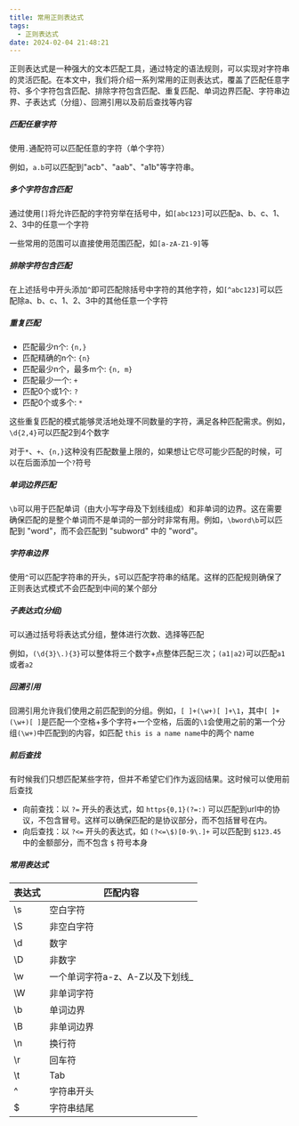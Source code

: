 ```yaml
---
title: 常用正则表达式
tags:
  - 正则表达式
date: 2024-02-04 21:48:21
---
```



正则表达式是一种强大的文本匹配工具，通过特定的语法规则，可以实现对字符串的灵活匹配。在本文中，我们将介绍一系列常用的正则表达式，覆盖了匹配任意字符、多个字符包含匹配、排除字符包含匹配、重复匹配、单词边界匹配、字符串边界、子表达式（分组）、回溯引用以及前后查找等内容

<!-- more -->

##### 匹配任意字符

使用`.`通配符可以匹配任意的字符（单个字符）

例如，`a.b`可以匹配到"acb"、"aab"、"a1b"等字符串。



##### 多个字符包含匹配

通过使用`[]`将允许匹配的字符穷举在括号中，如`[abc123]`可以匹配a、b、c、1、2、3中的任意一个字符

一些常用的范围可以直接使用范围匹配，如`[a-zA-Z1-9]`等

##### 排除字符包含匹配

在上述括号中开头添加`^`即可匹配除括号中字符的其他字符，如`[^abc123]`可以匹配除a、b、c、1、2、3中的其他任意一个字符



##### 重复匹配

- 匹配最少n个: `{n,}`
- 匹配精确的n个: `{n}`
- 匹配最少n个，最多m个: `{n, m}`
- 匹配最少一个: `+`
- 匹配0个或1个: `?`
- 匹配0个或多个: `*`

这些重复匹配的模式能够灵活地处理不同数量的字符，满足各种匹配需求。例如，`\d{2,4}`可以匹配2到4个数字

对于`*`、`+`、`{n,}`这种没有匹配数量上限的，如果想让它尽可能少匹配的时候，可以在后面添加一个`?`符号



##### 单词边界匹配

`\b`可以用于匹配单词（由大小写字母及下划线组成）和非单词的边界。这在需要确保匹配的是整个单词而不是单词的一部分时非常有用。例如，`\bword\b`可以匹配到 "word"，而不会匹配到 "subword" 中的 "word"。



##### 字符串边界

使用`^`可以匹配字符串的开头，`$`可以匹配字符串的结尾。这样的匹配规则确保了正则表达式模式不会匹配到中间的某个部分



##### 子表达式(分组)

可以通过括号将表达式分组，整体进行次数、选择等匹配

例如，`(\d{3}\.){3}`可以整体将三个数字+点整体匹配三次；`(a1|a2)`可以匹配`a1`或者`a2`



##### 回溯引用

回溯引用允许我们使用之前匹配到的分组。例如，`[ ]+(\w+)[ ]+\1`，其中`[ ]+(\w+)[ ]`是匹配一个空格+多个字符+一个空格，后面的`\1`会使用之前的第一个分组`(\w+)`中匹配到的内容，如匹配 `this is a name name`中的两个 name



##### 前后查找

有时候我们只想匹配某些字符，但并不希望它们作为返回结果。这时候可以使用前后查找

- 向前查找：以 `?=` 开头的表达式，如 `https{0,1}(?=:)` 可以匹配到url中的协议，不包含冒号。这样可以确保匹配的是协议部分，而不包括冒号在内。
- 向后查找：以 `?<=` 开头的表达式，如 `(?<=\$)[0-9\.]+` 可以匹配到 `$123.45` 中的金额部分，而不包含 `$` 符号本身



##### 常用表达式

| 表达式 | 匹配内容                        |
| ------ | ------------------------------- |
| \s     | 空白字符                        |
| \S     | 非空白字符                      |
| \d     | 数字                            |
| \D     | 非数字                          |
| \w     | 一个单词字符a-z、A-Z以及下划线_ |
| \W     | 非单词字符                      |
| \b     | 单词边界                        |
| \B     | 非单词边界                      |
| \n     | 换行符                          |
| \r     | 回车符                          |
| \t     | Tab                             |
| ^      | 字符串开头                      |
| \$     | 字符串结尾                      |

